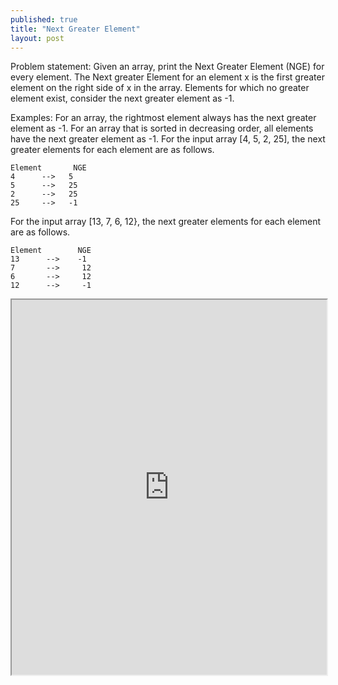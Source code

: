 ```yaml
---
published: true
title: "Next Greater Element"
layout: post
---
```


Problem statement:
Given an array, print the Next Greater Element (NGE) for every element. The Next greater Element for an element x is the first greater element on the right side of x in the array. Elements for which no greater element exist, consider the next greater element as -1.

Examples:
For an array, the rightmost element always has the next greater element as -1.
For an array that is sorted in decreasing order, all elements have the next greater element as -1.
For the input array [4, 5, 2, 25], the next greater elements for each element are as follows.
```
Element       NGE
4      -->   5
5      -->   25
2      -->   25
25     -->   -1
```
For the input array [13, 7, 6, 12}, the next greater elements for each element are as follows.
```
Element        NGE
13      -->    -1
7       -->     12
6       -->     12
12      -->     -1
```

<iframe src="https://www.codiva.io/em/p/1f5851c4-07ca-4b08-955e-6e99115e8840" style="height: 600px; min-height: 420px; max-height: 90vh; width: 100%; overflow: hidden;"></iframe>
